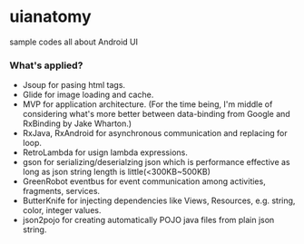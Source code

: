 # uianatomy
sample codes all about Android UI

### What's applied?
- Jsoup for pasing html tags.
- Glide for image loading and cache.
- MVP for application architecture. (For the time being, I'm middle of considering what's more better between data-binding from Google and RxBinding by Jake Wharton.)
- RxJava, RxAndroid for asynchronous communication and replacing for loop.
- RetroLambda for usign lambda expressions.
- gson for serializing/deserialzing json which is performance effective as long as json string length is little(<300KB~500KB)
- GreenRobot eventbus for event communication among activities, fragments, services.
- ButterKnife for injecting dependencies like Views, Resources, e.g. string, color, integer values.
- json2pojo for creating automatically POJO java files from plain json string.
